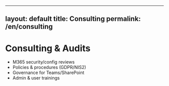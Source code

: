 
---
layout: default
title: Consulting
permalink: /en/consulting
---

# Consulting & Audits

- M365 security/config reviews
- Policies & procedures (GDPR/NIS2)
- Governance for Teams/SharePoint
- Admin & user trainings

